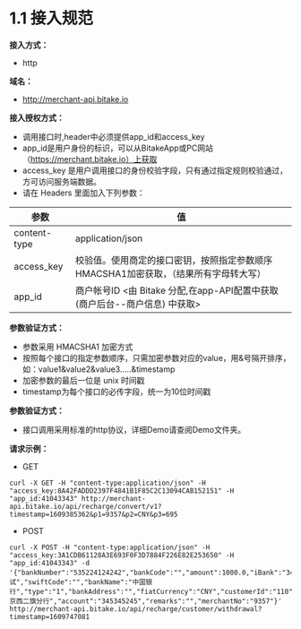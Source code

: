 # 1.1 接入规范

**接入方式：** 
- http

**域名：** 
- http://merchant-api.bitake.io

**接入授权方式：** 
- 调用接口时,header中必须提供app_id和access_key
- app_id是用户身份的标识，可以从BitakeApp或PC网站（https://merchant.bitake.io）上获取
- access_key 是用户调用接口的身份校验字段，只有通过指定规则校验通过，方可访问服务端数据。
- 请在 Headers 里面加入下列参数：

| 参数  | 值  |
 | ----  |----  |
 | content-type | application/json |
 | access_key | 校验值。使用商定的接口密钥，按照指定参数顺序 HMACSHA1加密获取，（结果所有字母转大写） |
 | app_id | 商户帐号ID <由 Bitake 分配,在app-API配置中获取(商户后台--商户信息) 中获取> |
   
  **参数验证方式：** 
  - 参数采用 HMACSHA1 加密方式
  - 按照每个接口的指定参数顺序，只需加密参数对应的value，用&号隔开排序，如：value1&value2&value3.....&timestamp
  - 加密参数的最后一位是 unix 时间戳
  - timestamp为每个接口的必传字段，统一为10位时间戳
  
 **参数验证方式：**  
 - 接口调用采用标准的http协议，详细Demo请查阅Demo文件夹。
 
 **请求示例：**  
 
 - GET
 ```
 curl -X GET -H "content-type:application/json" -H "access_key:8A42FADDD2397F4841B1F85C2C13094CAB152151" -H "app_id:41043343" http://merchant-api.bitake.io/api/recharge/convert/v1?timestamp=1609385362&p1=9357&p2=CNY&p3=695
 ```
 - POST
 ```
curl -X POST -H "content-type:application/json" -H "access_key:3A1CDB61128A3E693F0F3D7884F226E82E253650" -H "app_id:41043343" -d '{"bankNumber":"535224124242","bankCode":"","amount":1000.0,"iBank":"344244","accountName":"测试","swiftCode":"","bankName":"中国银行","type":"1","bankAddress":"","fiatCurrency":"CNY","customerId":"110","subbranch":"北京西二旗分行","account":"345345245","remarks":"","merchantNo":"9357"}' http://merchant-api.bitake.io/api/recharge/customer/withdrawal?timestamp=1609747081
```
   
   
   
